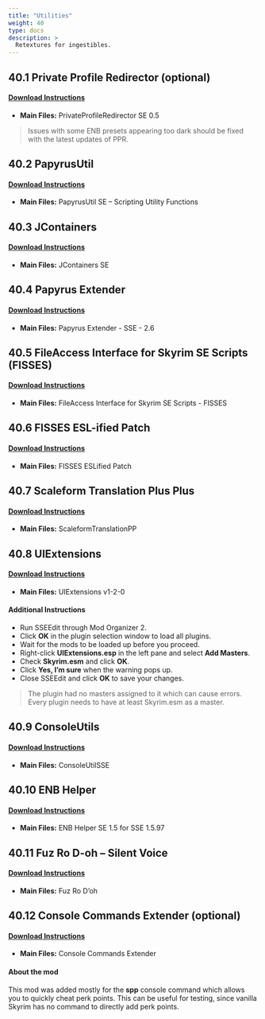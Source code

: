 ```yaml
---
title: "Utilities"
weight: 40
type: docs
description: >
  Retextures for ingestibles.
---
```


## 40.1 Private Profile Redirector (optional)

####  [Download Instructions](https://www.nexusmods.com/skyrimspecialedition/mods/18860?tab=files)

* **Main Files:**  PrivateProfileRedirector SE 0.5

> Issues with some ENB presets appearing too dark should be fixed with the latest updates of PPR.

## 40.2 PapyrusUtil

####  [Download Instructions](https://www.nexusmods.com/skyrimspecialedition/mods/13048?tab=files)

* **Main Files:** PapyrusUtil SE – Scripting Utility Functions

## 40.3 JContainers

####  [Download Instructions](https://www.nexusmods.com/skyrimspecialedition/mods/16495?tab=files)

* **Main Files:** JContainers SE

## 40.4 Papyrus Extender

####  [Download Instructions](https://www.nexusmods.com/skyrimspecialedition/mods/22854?tab=files)

* **Main Files:** Papyrus Extender - SSE - 2.6

## 40.5 FileAccess Interface for Skyrim SE Scripts (FISSES)

####  [Download Instructions](https://www.nexusmods.com/skyrimspecialedition/mods/13956?tab=files)

* **Main Files:** FileAccess Interface for Skyrim SE Scripts - FISSES

## 40.6 FISSES ESL-ified Patch

#### [Download Instructions](https://www.nexusmods.com/skyrimspecialedition/mods/27260?tab=files)

* **Main Files:** FISSES ESLified Patch

## 40.7 Scaleform Translation Plus Plus

####  [Download Instructions](https://www.nexusmods.com/skyrimspecialedition/mods/22603?tab=files)

* **Main Files:** ScaleformTranslationPP

## 40.8 UIExtensions

####  [Download Instructions](https://www.nexusmods.com/skyrimspecialedition/mods/17561?tab=files)

* **Main Files:** UIExtensions v1-2-0

#### Additional Instructions

* Run SSEEdit through Mod Organizer 2.
* Click **OK** in the plugin selection window to load all plugins.
* Wait for the mods to be loaded up before you proceed.
* Right-click **UIExtensions.esp** in the left pane and select **Add Masters**.
* Check **Skyrim.esm** and click **OK**.
* Click **Yes, I’m sure** when the warning pops up.
* Close SSEEdit and click **OK** to save your changes.

> The plugin had no masters assigned to it which can cause errors. Every plugin needs to have at least Skyrim.esm as a master.

## 40.9 ConsoleUtils

####  [Download Instructions](https://www.nexusmods.com/skyrimspecialedition/mods/24858?tab=files)

* **Main Files:** ConsoleUtilSSE

## 40.10 ENB Helper

####  [Download Instructions](https://www.nexusmods.com/skyrimspecialedition/mods/23174?tab=files)

* **Main Files:** ENB Helper SE 1.5 for SSE 1.5.97

## 40.11 Fuz Ro D-oh – Silent Voice

####  [Download Instructions](https://www.nexusmods.com/skyrimspecialedition/mods/15109?tab=files)

* **Main Files:** Fuz Ro D’oh

## 40.12 Console Commands Extender (optional)

####  [Download Instructions](https://www.nexusmods.com/skyrimspecialedition/mods/28210?tab=files)

* **Main Files:** Console Commands Extender

#### About the mod

This mod was added mostly for the **spp** console command which allows you to quickly cheat perk points. This can be useful for testing, since vanilla Skyrim has no command to directly add perk points.